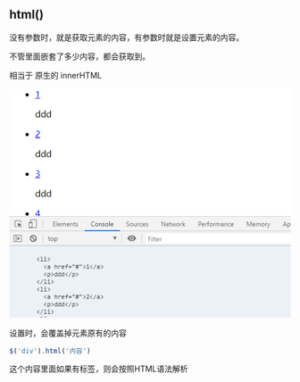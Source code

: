 ## html()

没有参数时，就是获取元素的内容，有参数时就是设置元素的内容。

不管里面嵌套了多少内容，都会获取到。

相当于 原生的 innerHTML

![html方法](images/html()方法.png)

设置时，会覆盖掉元素原有的内容

```javascript
$('div').html('内容')
```

这个内容里面如果有标签，则会按照HTML语法解析

